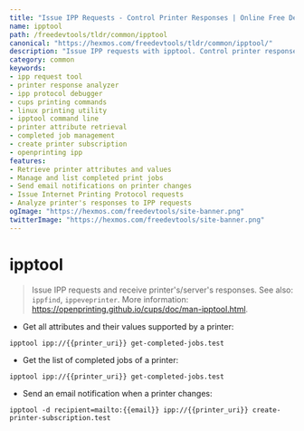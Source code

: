 ```yaml
---
title: "Issue IPP Requests - Control Printer Responses | Online Free DevTools by Hexmos"
name: ipptool
path: /freedevtools/tldr/common/ipptool
canonical: "https://hexmos.com/freedevtools/tldr/common/ipptool/"
description: "Issue IPP requests with ipptool. Control printer responses and manage print jobs. Free online tool, no registration required. Simplified printing management!"
category: common
keywords:
- ipp request tool
- printer response analyzer
- ipp protocol debugger
- cups printing commands
- linux printing utility
- ipptool command line
- printer attribute retrieval
- completed job management
- create printer subscription
- openprinting ipp
features:
- Retrieve printer attributes and values
- Manage and list completed print jobs
- Send email notifications on printer changes
- Issue Internet Printing Protocol requests
- Analyze printer's responses to IPP requests
ogImage: "https://hexmos.com/freedevtools/site-banner.png"
twitterImage: "https://hexmos.com/freedevtools/site-banner.png"
---
```


# ipptool

> Issue IPP requests and receive printer's/server's responses.
> See also: `ippfind`, `ippeveprinter`.
> More information: <https://openprinting.github.io/cups/doc/man-ipptool.html>.

- Get all attributes and their values supported by a printer:

`ipptool ipp://{{printer_uri}} get-completed-jobs.test`

- Get the list of completed jobs of a printer:

`ipptool ipp://{{printer_uri}} get-completed-jobs.test`

- Send an email notification when a printer changes:

`ipptool -d recipient=mailto:{{email}} ipp://{{printer_uri}} create-printer-subscription.test`
